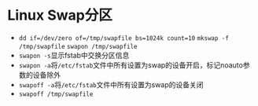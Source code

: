 Linux Swap分区
==================
+ ``dd if=/dev/zero of=/tmp/swapfile bs=1024k count=10`` ``mkswap -f /tmp/swapfile`` ``swapon /tmp/swapfile``
+ ``swapon -s``显示fstab中交换分区信息
+ ``swapon -a``将``/etc/fstab``文件中所有设置为swap的设备开启，标记noauto参数的设备除外
+ ``swapoff -a``将``/etc/fstab``文件中所有设置为swap的设备关闭
+ ``swapoff /tmp/swapfile``